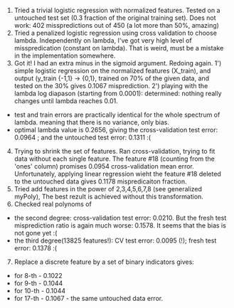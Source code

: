 1) Tried a trivial logistic regression with normalized features. Tested on a untouched test set (0.3 fraction of the original training set). Does not work: 402 misspredictions out of 450 (a lot more than 50%, amazing)
2) Tried a penalized logistic regression using cross validation to choose lambda. Independently on lambda, I've got very high level of misspredication (constant on lambda). That is weird, must be a mistake in the implementation somewhere.
3) Got it! I had an extra minus in the sigmoid argument. Redoing again.
1') simple logistic regression on the normalized features (X_train), and output (y_train {-1,1} -> {0,1}, trained on 70% of the given  data, and tested on the 30% gives 0.1067 misprediction.
2') playing with the lambda log diapason (starting from 0.0001): determined: nothing really changes until lambda reaches 0.01.
 - test and train errors are practically identical for the whole spectrum of lambda. meaning that there is no variance, only bias.
 - optimal lambda value is 0.2656, giving the cross-validation test error: 0.0964 ; and the untouched test error: 0.1311 :(
4) Trying to shrink the set of features. Ran cross-validation, trying to fit data without each single feature. The feature #18 (counting from the 'ones' column) promises 0.0954 cross-validation mean error. Unfortunately, applying linear regression wieht the feature #18 deleted to the untouched data gives 0.1178 mispredicaiton fraction.
5) Tried add features in the power of 2,3,4,5,6,7,8 (see generalized myPoly), The best rezult is achieved without this transformation.
6) Checked real polynoms of 
 - the second degree: cross-validation test error: 0.0210. But the fresh test misprediction ratio is again much worse: 0.1578. It seems that the bias is not gone yet :(
 - the third degree(13825 features!): CV test error: 0.0095 (!); fresh test error: 0.1378 :(
7) Replace a discrete feature by a set of binary indicators gives:
 - for 8-th - 0.1022
 - for 9-th - 0.1044
 - for 10-th - 0.1044
 - for 17-th - 0.1067 - the same untouched data error.